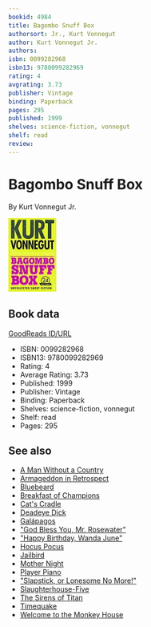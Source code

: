 ```yaml
---
bookid: 4984
title: Bagombo Snuff Box
authorsort: Jr., Kurt Vonnegut
author: Kurt Vonnegut Jr.
authors: 
isbn: 0099282968
isbn13: 9780099282969
rating: 4
avgrating: 3.73
publisher: Vintage
binding: Paperback
pages: 295
published: 1999
shelves: science-fiction, vonnegut
shelf: read
review: 
---
```


# Bagombo Snuff Box

By Kurt Vonnegut Jr.

![](../../assets/bookcovers/1327353727l/4984.jpg)

## Book data

[GoodReads ID/URL](https://www.goodreads.com/book/show/4984)

- ISBN: 0099282968
- ISBN13: 9780099282969
- Rating: 4
- Average Rating: 3.73
- Published: 1999
- Publisher: Vintage
- Binding: Paperback
- Shelves: science-fiction, vonnegut
- Shelf: read
- Pages: 295


## See also

- [A Man Without a Country](A_Man_Without_a_Country.md)
- [Armageddon in Retrospect](Armageddon_in_Retrospect-_And_Other_New_and_Unpublished_Writings_on_War_and_Peace.md)
- [Bluebeard](Bluebeard.md)
- [Breakfast of Champions](Breakfast_of_Champions.md)
- [Cat's Cradle](Cats_Cradle.md)
- [Deadeye Dick](Deadeye_Dick.md)
- [Galápagos](Galápagos.md)
- ["God Bless You, Mr. Rosewater"](God_Bless_You__Mr_Rosewater.md)
- ["Happy Birthday, Wanda June"](Happy_Birthday__Wanda_June.md)
- [Hocus Pocus](Hocus_Pocus.md)
- [Jailbird](Jailbird.md)
- [Mother Night](Mother_Night.md)
- [Player Piano](Player_Piano.md)
- ["Slapstick, or Lonesome No More!"](Slapstick__or_Lonesome_No_More!.md)
- [Slaughterhouse-Five](Slaughterhouse-Five.md)
- [The Sirens of Titan](The_Sirens_of_Titan.md)
- [Timequake](Timequake.md)
- [Welcome to the Monkey House](Welcome_to_the_Monkey_House.md)
